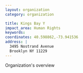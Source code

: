 ```yaml
---
layout: organization
category: organization

title: Kings Bay Y
impact_area: Human Rights
keywords: 
coordinates: 40.598862,-73.941536
address: |
  3495 Nostrand Avenue
  Brooklyn NY 11229
---
```

Organization's overview
